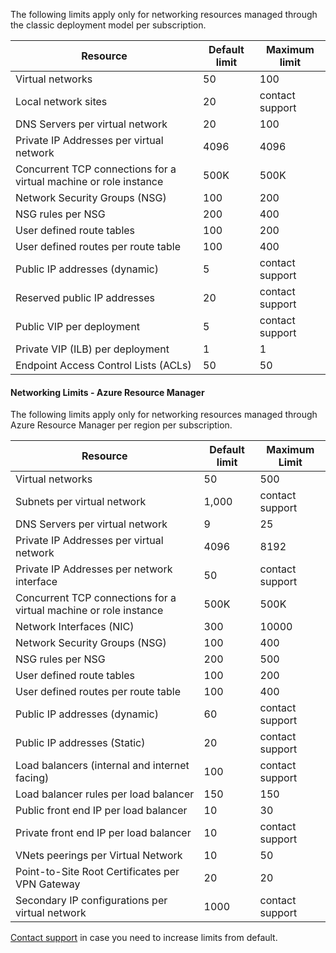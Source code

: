 <a name="virtual-networking-limits-classic"></a>The following limits apply only for networking resources managed through the classic deployment model per subscription.

| Resource | Default limit | Maximum limit |
| --- | --- | --- |
| Virtual networks |50 |100 |
| Local network sites |20 |contact support |
| DNS Servers per virtual network |20 |100 |
| Private IP Addresses per virtual network |4096 |4096 |
| Concurrent TCP connections for a virtual machine or role instance |500K |500K |
| Network Security Groups (NSG) |100 |200 |
| NSG rules per NSG |200 |400 |
| User defined route tables |100 |200 |
| User defined routes per route table |100 |400 |
| Public IP addresses (dynamic) |5 |contact support |
| Reserved public IP addresses |20 |contact support |
| Public VIP per deployment |5 |contact support |
| Private VIP (ILB) per deployment |1 |1 |
| Endpoint Access Control Lists (ACLs) |50 |50 |

#### <a name="azure-resource-manager-virtual-networking-limits"></a>Networking Limits - Azure Resource Manager
The following limits apply only for networking resources managed through Azure Resource Manager per region per subscription.

| Resource | Default limit | Maximum Limit |
| --- | --- | --- |
| Virtual networks |50 |500 |
| Subnets per virtual network |1,000 |contact support |
| DNS Servers per virtual network |9 |25 |
| Private IP Addresses per virtual network |4096 |8192 |
| Private IP Addresses per network interface |50 |contact support |
| Concurrent TCP connections for a virtual machine or role instance |500K |500K |
| Network Interfaces (NIC) |300 |10000 |
| Network Security Groups (NSG) |100 |400 |
| NSG rules per NSG |200 |500 |
| User defined route tables |100 |200 |
| User defined routes per route table |100 |400 |
| Public IP addresses (dynamic) |60 |contact support |
| Public IP addresses (Static) |20 |contact support |
| Load balancers (internal and internet facing) |100 |contact support |
| Load balancer rules per load balancer |150 |150 |
| Public front end IP per load balancer |10 |30 |
| Private front end IP per load balancer |10 |contact support |
| VNets peerings per Virtual Network |10 |50 |
| Point-to-Site Root Certificates per VPN Gateway |20 |20 |
| Secondary IP configurations per virtual network |1000 |contact support |

[Contact support](https://www.azure.cn/support/contact/) in case you need to increase limits from default.

<!--ms.date: 08/29/2017-->